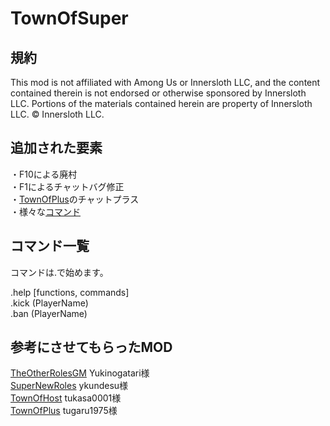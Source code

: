 # TownOfSuper
## 規約
This mod is not affiliated with Among Us or Innersloth LLC, and the content contained therein is not endorsed or otherwise sponsored by Innersloth LLC. Portions of the materials contained herein are property of Innersloth LLC. © Innersloth LLC.

## 追加された要素
・F10による廃村  
・F1によるチャットバグ修正  
・[TownOfPlus](https://github.com/tugaru1975/TownOfPlus)のチャットプラス  
・様々な[コマンド](#command)  

<h2 class="#command">コマンド一覧</h2>
コマンドは.で始めます。

.help [functions, commands]  
.kick (PlayerName)  
.ban (PlayerName)  

## 参考にさせてもらったMOD
[TheOtherRolesGM](https://github.com/yukinogatari/TheOtherRoles-GM) Yukinogatari様  
[SuperNewRoles](https://github.com/ykundesu/SuperNewRoles) ykundesu様  
[TownOfHost](https://github.com/tukasa0001/TownOfHost) tukasa0001様  
[TownOfPlus](https://github.com/tugaru1975/TownOfPlus) tugaru1975様  
